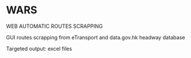# WARS
WEB AUTOMATIC ROUTES SCRAPPING

GUI routes scrapping from eTransport and data.gov.hk headway database

Targeted output: excel files

